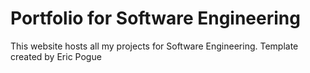 # Portfolio for Software Engineering
This website hosts all my projects for Software Engineering. Template created by Eric Pogue
